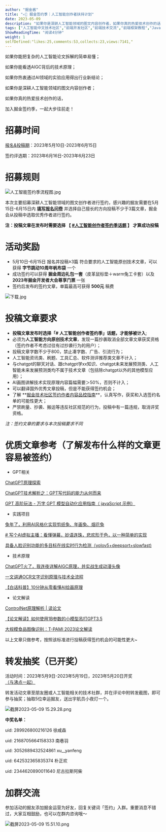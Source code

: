```yaml
---
author: "掘金酱"
title: "✍🏻 掘金签约季｜人工智能创作者扶持计划"
date: 2023-05-09
description: "如果你是深耕人工智能领域的图文内容创作者，如果你真的热爱技术创作的话，加入掘金签约季，一起大步往前走！"
tags: ["人工智能中文技术社区","前端开发社区","前端技术交流","前端框架教程","JavaScript 学习资源","CSS 技巧与最佳实践","HTML5 最新动态","前端工程师职业发展","开源前端项目","前端技术趋势"]
ShowReadingTime: "阅读4分钟"
weight: 1
selfDefined:"likes:25,comments:53,collects:23,views:7141,"
---
```

如果你能把复杂的人工智能论文拆解的简单易懂；

如果你能看透AIGC背后的技术原理；

如果你热衷通过AI领域的实验应用得出行业新结论；

如果你是深耕人工智能领域的图文内容创作者；

如果你真的热爱技术创作的话，

加入掘金签约季，一起大步往前走！

招募时间
====

[报名&投稿期](https://s.juejin.cn/ds/DE3tjJb "https://s.juejin.cn/ds/DE3tjJb")：2023年5月10日-2023年6月15日

签约评选期：2023年6月16日-2023年6月23日

招募规则
====

![人工智能签约季流程图.jpg](/images/jueJin/8d0283415c8b4f4.png)

本次主要招募深耕人工智能领域的图文创作者进行签约，感兴趣的掘友需要在5月15日-6月15日内 **[填写报名问卷](https://s.juejin.cn/ds/DE3tjJb "https://s.juejin.cn/ds/DE3tjJb")** 并选择自己擅长的方向投稿不少于3篇文章，掘金会从投稿中选取优秀作者进行签约。

**注：投稿文章在发布时需要选择 **【 [#人工智能创作者签约季话题](https://juejin.cn/theme/detail/7215101111321395200?contentType=1 "https://juejin.cn/theme/detail/7215101111321395200?contentType=1") 】** 才算成功投稿**

活动奖励
====

*   5月10日-6月15日 报名并投稿≥3篇 符合要求的人工智能原创技术文章，可以获得 **字节跳动10周年帆布袋** 一个
*   成功签约可以获得 **掘金周边礼包一套**（皮革鼠标垫＋warm兔工卡套）以及 **2023年掘金开发者大会尊享门票** 一张
*   签约后发布的签约文章，单篇最高可获得 **500元** 稿费

![下载.jpg](/images/jueJin/0a5e0c4758244e0.png)

投稿文章要求
======

*   **投稿文章发布时选择「# 人工智能创作者签约季」话题，才能够被计入**;
*   必须为**人工智能方向原创技术文章**，发现一篇抄袭取消全部文章文章获奖资格（签约作者不考虑过往有过抄袭行为的用户）；
*   投稿文章字数不少于800，禁止凑字数、广告、引流行为；
*   人工智能资讯类、刷题、工具汇总、软件测评推荐类文章不计入；
*   与chatgpt的聊天对话、跟chatgpt学xx知识、chatgpt未来发展预测类、人工智能未来发展预测类均不属于技术文章（包括除chatgpt以外的其他模型应用）；
*   AI画图讲解技术实现原理内容篇幅需要＞50%，否则不计入；
*   可以翻译国外优秀文章投稿，但是不能获得签约机会；
*   了解 **[掘金技术社区签约作者内容品控指南](https://juejin.cn/book/6844733795329900551/section/6976515731160563742 "https://juejin.cn/book/6844733795329900551/section/6976515731160563742")**，认真写作，获奖和入选签约名单的可能性更大；
*   严禁刷量、抄袭、搬运等违反社区规范的行为，投稿中有一篇违规，取消评奖资格。

_注：签约文章的要求与本次投稿要求不同_

优质文章参考（了解发布什么样的文章更容易被签约）
========================

*   GPT相关

[ChatGPT原理探索](https://juejin.cn/post/7218048201982787645 "https://juejin.cn/post/7218048201982787645")

[ChatGPT技术解析之：GPT写代码的能力从何而来](https://juejin.cn/post/7215806457961955384 "https://juejin.cn/post/7215806457961955384")

[GPT 高阶玩法 - 万字 GPT 模型自动化应用指南（ javaScript 示例）](https://juejin.cn/post/7221739494277480504 "https://juejin.cn/post/7221739494277480504")

*   实践项目

[兔年了，利用AI风格化实现剪纸兔、年画兔、烟花兔](https://juejin.cn/post/7189271923166019621 "https://juejin.cn/post/7189271923166019621")

[\# 写个AI虚拟主播：看懂弹幕，妙语连珠，悲欢形于色，以一种简单的实现](https://juejin.cn/post/7204742468612145209 "https://juejin.cn/post/7204742468612145209")

[具备人脸识别功能的多目标在线实时行为检测（yolov5+deepsort+slowfast)](https://juejin.cn/post/7229314169647644709 "https://juejin.cn/post/7229314169647644709")

*   技术原理

[ChatGPT火了，我连夜详解AIGC原理，并实战生成动漫头像](https://juejin.cn/post/7197792292084940858 "https://juejin.cn/post/7197792292084940858")

[一文讲通OCR文字识别原理与技术全流程](https://juejin.cn/post/7147218078923751455 "https://juejin.cn/post/7147218078923751455")

[【白话科普】10分钟从零看懂AI绘画原理](https://juejin.cn/post/7220593395421020220 "https://juejin.cn/post/7220593395421020220")

*   论文解读

[ControlNet原理解析 | 读论文](https://juejin.cn/post/7210369671656505399 "https://juejin.cn/post/7210369671656505399")

[【论文解读】如何使用1B参数的小模型吊打GPT3.5](https://juejin.cn/post/7204057769493413943 "https://juejin.cn/post/7204057769493413943")

[大规模食品图像识别：T-PAMI 2023论文解读](https://juejin.cn/post/7203536844918407205 "https://juejin.cn/post/7203536844918407205")

以上文章只做参考，按照该标准进行投稿获得签约机会的可能性更大~

转发抽奖（已开奖）
=========

活动时间：2023年5月9日-2023年5月19日，2023年5月20日开奖[（与沸点一起）](https://juejin.cn/pin/7231434092230017084 "https://juejin.cn/pin/7231434092230017084")

转发活动文章至朋友圈或人工智能相关的技术社群，并在评论中附转发截图，即可参与抽奖；抽取5位幸运掘友，送出宇航员小夜灯一个。

![截屏2023-05-09 15.29.28.png](/images/jueJin/1de15988530b40a.png)

**中奖名单：**

uid: 289926800216126 徐咸森

uid: 2168705664158333 南巷羽

uid: 3052689432524861 xu\_\_yanfeng

uid: 642532365835374 朴正欢

uid: 2344620890011640 尼古拉斯阿柴

加群交流
====

参加活动的掘友添加掘金运营为好友，回复关键词「签约」入群。重要消息不错过，大家互相鼓励，也可以在群内咨询哦～

![截屏2023-05-09 15.51.10.png](/images/jueJin/89e9409ce432481.png)